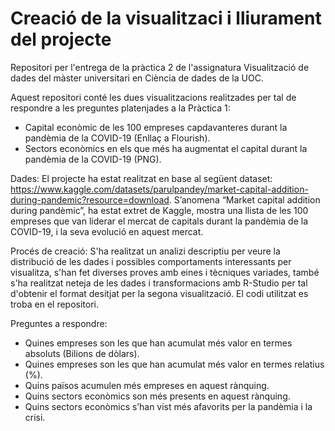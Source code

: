 # Creació de la visualitzaci i lliurament del projecte
Repositori per l'entrega de la pràctica 2 de l'assignatura Visualització de dades del màster universitari en Ciència de dades de la UOC.

Aquest repositori conté les dues visualitzacions realitzades per tal de respondre a les preguntes platenjades a la Pràctica 1:
- Capital econòmic de les 100 empreses capdavanteres durant la pandèmia de la COVID-19 (Enllaç a Flourish).
- Sectors econòmics en els que més ha augmentat el capital durant la pandèmia de la COVID-19 (PNG).

Dades: El projecte ha estat realitzat en base al següent dataset: https://www.kaggle.com/datasets/parulpandey/market-capital-addition-during-pandemic?resource=download. S’anomena “Market capital addition during pandèmic”, ha estat extret de Kaggle, mostra una llista de les 100 empreses que van liderar el mercat de capitals durant la pandèmia de la COVID-19, i la seva evolució en aquest mercat. 

Procés de creació: S'ha realitzat un analizi descriptiu per veure la distribució de les dades i possibles comportaments interessants per visualitza, s'han fet diverses proves amb eines i tècniques variades, també s'ha realitzat neteja de les dades i transformacions amb R-Studio per tal d'obtenir el format desitjat per la segona visualització. El codi utilitzat es troba en el repositori.

Preguntes a respondre:
-	Quines empreses son les que han acumulat més valor en termes absoluts (Bilions de dòlars).
-	Quines empreses son les que han acumulat més valor en termes relatius (%).
-	Quins països acumulen més empreses en aquest rànquing.
-	Quins sectors econòmics son més presents en aquest rànquing.
-	Quins sectors econòmics s’han vist més afavorits per la pandèmia i la crisi.
